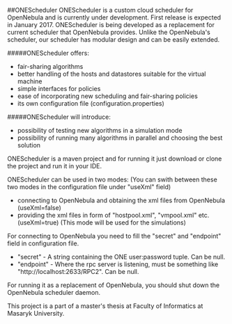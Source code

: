 ##ONEScheduler
ONEScheduler is a custom cloud scheduler for OpenNebula and is currently under development. First release is expected in January 2017.
ONEScheduler is being developed as a replacement for current scheduler that OpenNebula provides.
Unlike the OpenNebula's scheduler, our scheduler has modular design and can be easily extended.

#####ONEScheduler offers:
- fair-sharing algorithms
- better handling of the hosts and datastores suitable for the virtual machine
- simple interfaces for policies
- ease of incorporating new scheduling and fair-sharing policies
- its own configuration file (configuration.properties)

#####ONEScheduler will introduce:
- possibility of testing new algorithms in a simulation mode
- possibility of running many algorithms in parallel and choosing the best solution

ONEScheduler is a maven project and for running it just download or clone the project and run it in your IDE.

ONEScheduler can be used in two modes:
(You can swith between these two modes in the configuration file under "useXml" field)
- connecting to OpenNebula and obtaining the xml files from OpenNebula (useXml=false)
- providing the xml files in form of "hostpool.xml", "vmpool.xml" etc. (useXml=true) (This mode will be used for the simulations)

For connecting to OpenNebula you need to fill the "secret" and "endpoint" field in configuration file.
- "secret" - A string containing the ONE user:password tuple. Can be null.
- "endpoint" - Where the rpc server is listening, must be something like "http://localhost:2633/RPC2". Can be null.

For running it as a replacement of OpenNebula, you should shut down the OpenNebula scheduler daemon.

This project is a part of a master's thesis at Faculty of Informatics at Masaryk University.
